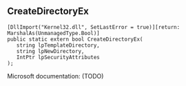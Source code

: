 ## CreateDirectoryEx

```
[DllImport("Kernel32.dll", SetLastError = true)][return: MarshalAs(UnmanagedType.Bool)]
public static extern bool CreateDirectoryEx(
   string lpTemplateDirectory,
   string lpNewDirectory,
   IntPtr lpSecurityAttributes
);
```

Microsoft documentation: (TODO)
